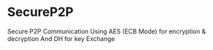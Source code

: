 # SecureP2P
Secure P2P Communication Using AES (ECB Mode) for encryption &amp; decryption And DH for key Exchange 
